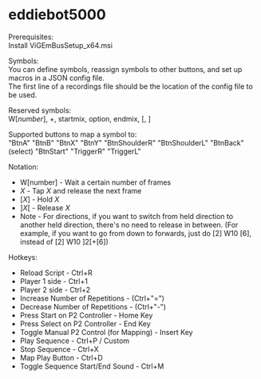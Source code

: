 # eddiebot5000
Prerequisites:  
Install ViGEmBusSetup_x64.msi  

Symbols:  
You can define symbols, reassign symbols to other buttons, and set up macros in a JSON config file.  
The first line of a recordings file should be the location of the config file to be used.

Reserved symbols:  
W[*number*], +, startmix, option, endmix, [, ]

Supported buttons to map a symbol to:  
"BtnA"
"BtnB"
"BtnX"
"BtnY"
"BtnShoulderR"
"BtnShoulderL"
"BtnBack" (select)
"BtnStart"
"TriggerR"
"TriggerL"

Notation:  
* W[number] - Wait a certain number of frames
* *X* - Tap *X* and release the next frame
* [*X*] - Hold *X*
* ]*X*[ - Release *X*
* Note - For directions, if you want to switch from held direction to another held direction, 
there's no need to release in between.
(For example, if you want to go from down to forwards, just do [2] W10 [6], instead of [2] W10 ]2[+[6])

Hotkeys:
* Reload Script - Ctrl+R
* Player 1 side - Ctrl+1
* Player 2 side - Ctrl+2
* Increase Number of Repetitions - (Ctrl+"=")
* Decrease Number of Repetitions - (Ctrl+"-")
* Press Start on P2 Controller - Home Key
* Press Select on P2 Controller - End Key
* Toggle Manual P2 Control (for Mapping) - Insert Key
* Play Sequence - Ctrl+P / Custom
* Stop Sequence - Ctrl+X 
* Map Play Button - Ctrl+D
* Toggle Sequence Start/End Sound - Ctrl+M
